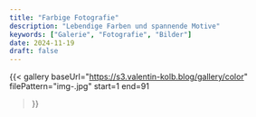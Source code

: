 ```yaml
---
title: "Farbige Fotografie"
description: "Lebendige Farben und spannende Motive"
keywords: ["Galerie", "Fotografie", "Bilder"]
date: 2024-11-19
draft: false
---
```


{{< gallery
    baseUrl="https://s3.valentin-kolb.blog/gallery/color"
    filePattern="img-<num>.jpg"
    start=1
    end=91
>}}